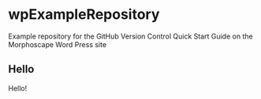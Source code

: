 # wpExampleRepository
Example repository for the GitHub Version Control Quick Start Guide on the Morphoscape Word Press site
## Hello
Hello!

